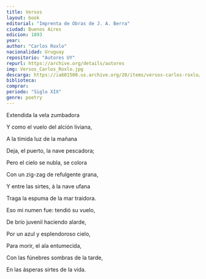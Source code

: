 ```yaml
---
title: Versos
layout: book
editorial: "Imprenta de Obras de J. A. Berra"
ciudad: Buenos Aires
edicion: 1893
year: 
author: "Carlos Roxlo"
nacionalidad: Uruguay
repositorio: "Autores UY"
repurl: https://archive.org/details/autores
img: Versos_Carlos_Roxlo.jpg
descarga: https://ia601508.us.archive.org/20/items/versos-carlos-roxlo/Versos_-_Carlos_Roxlo.pdf
biblioteca: 
comprar: 
periodo: "Siglo XIX"
genre: poetry
---
```

 
Extendida la vela zumbadora
 
Y como el vuelo del alción liviana,
 
A la tímida luz de la mañana
 
Deja, el puerto, la nave pescadora;
 
 
Pero el cielo se nubla, se colora
 
Con un zig-zag de refulgente grana,
 
Y entre las sirtes, á la nave ufana
 
Traga la espuma de la mar traidora.
 
 
Eso mi numen fue: tendió su vuelo,
 
De brío juvenil haciendo alarde,
 
Por un azul y esplendoroso cielo,
 
 
Para morir, el ala entumecida,
 
Con las fúnebres sombras de la tarde,
 
En las ásperas sirtes de la vida.

